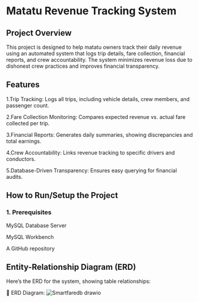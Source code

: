 #  Matatu Revenue Tracking System

## Project Overview
This project is designed to help matatu owners track their daily revenue using an automated system that logs trip details, fare collection, financial reports, and crew accountability. The system minimizes revenue loss due to dishonest crew practices and improves financial transparency.

## Features
1.Trip Tracking: Logs all trips, including vehicle details, crew members, and passenger count.

2.Fare Collection Monitoring: Compares expected revenue vs. actual fare collected per trip.

3.Financial Reports: Generates daily summaries, showing discrepancies and total earnings.

4.Crew Accountability: Links revenue tracking to specific drivers and conductors.

5.Database-Driven Transparency: Ensures easy querying for financial audits.

## How to Run/Setup the Project
### 1. Prerequisites
MySQL Database Server

MySQL Workbench 

A GitHub repository

## Entity-Relationship Diagram (ERD)
Here’s the ERD for the system, showing table relationships:

🔗 ERD Diagram: ![Smartfaredb drawio](https://github.com/user-attachments/assets/2182f454-15cb-4848-84d7-fbc46f770b5a)

